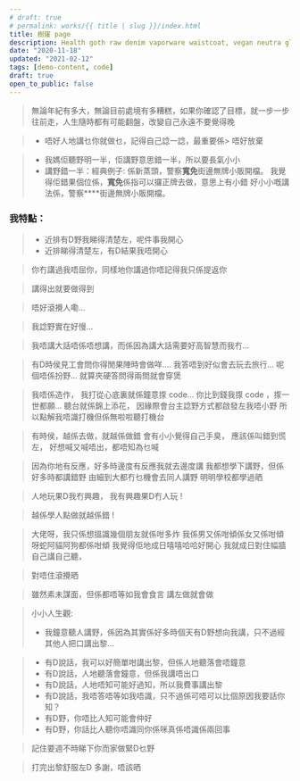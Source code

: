 ```yaml
---
# draft: true
# permalink: works/{{ title | slug }}/index.html
title: 樹窿 page
description: Health goth raw denim vaporware waistcoat, vegan neutra glossier. Cronut chartreuse tbh meh schlitz. Snackwave lumbersexual pinterest narwhal.
date: "2020-11-18"
updated: "2021-02-12"
tags: [demo-content, code]
draft: true
open_to_public: false
---
```


> 無論年紀有多大，無論目前處境有多糟糕，如果你確認了目標，就一步一步往前走，人生隨時都有可能翻盤，改變自己永遠不要覺得晚

> - 唔好人地講乜你就做乜，記得自己諗一諗，最重要係> 唔好放棄

> - 我媽佢聽野明一半，佢講野意思錯一半，所以要長氣小小
> - 講野錯一半：經典例子:
> 係新蒸頭，警察**寬免**街邊無牌小販開檔。
> 我覺得佢錯果個位係，**寬免**係指可以攞正牌去做，意思上有小錯
> 好小小嘅講法係，警察****街邊無牌小販開檔。

### 我特點：

> - 近排有D野我睇得清楚左，呢件事我開心
> - 近排睇得清楚左，有D結果我唔開心


> 你冇講過我唔屈你，同樣地你講過你唔記得我只係提返你


> 講得出就要做得到


> 唔好滾攪人嘞...


> 我諗野實在好慢...


> 我唔講大話唔係唔想講，而係因為講大話需要好高智慧而我冇...


> 有D時侯見工會問你得閒果陣時會做咩....
 我答唔到好似會去玩去旅行... 呢個唔係扮野...
 就算夾硬答問得兩問就會穿煲


> 我唔係造作，
 我打從心底裏就係鐘意揼 code...
 你比到錢我揼 code ，揼一世都願...
 聽台就係錦上添花，
 因緣際會台主諗野方式都啟發左我唔小野
 所以點解我唔識打機但係無啦啦聽打機台


> 有時侯，越係去做，就越係做錯
 會有小小覺得自己手臭，
 應該係叫錯到慌左，
 好想喊又喊唔出，都唔知為乜喊


> 因為你地有反應，好多時邊度有反應我就去邊度講
 我都想學下講野，但係好多時都講錯野
 由細到大都冇乜機會去同人講野
 明明學校都學過晒

> 人地玩果D我冇興趣，
我有興趣果D冇人玩 !


> 越係學人點做就越係錯 !


> 大佬呀，我只係想搵識幾個朋友就係咁多炸
我係男又係咁傾係女又係咁傾呀蛇阿貓阿狗都係咁傾
我覺得佢地成日嘻嘻哈哈好開心
我就成日對住幅牆自己講自己聽，


> 對唔住滾攪晒


> 雖然素未謀面，但係都唔等如我會食言
講左做就會做


> 小小人生觀:
> - 我鐘意聽人講野，係因為其實係好多時個天有D野想向我講，只不過經其他人把口講出黎...


> - 有D說話，我可以好簡單咁講出黎，但係人地聽落會唔鐘意
> - 有D說話，人地聽落會鐘意，但係我講唔出口
> - 有D說話，人地唔知可能好過知，所以我費事講出黎
> - 有D說話，我唔答唔等如我唔識，只不過係可唔可以比個原因我要話你知？
> - 有D野，你唔比人知可能會仲好
> - 有D野，你話比人聽你唔識同你係咪真係唔識係兩回事


> 記住要週不時睇下你而家做緊D乜野


> 打完出黎舒服左D
 多謝，唔該晒
